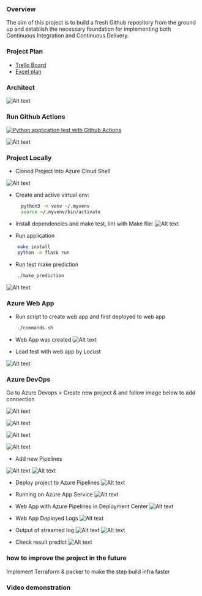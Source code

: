 ###  Overview

The aim of this project is to build a fresh Github repository from the ground up and establish the necessary foundation for implementing both Continuous Integration and Continuous Delivery.

###  Project Plan

- [Trello Board](https://trello.com/b/DvAKdGrF/azuredevops)
- [Excel plan](https://docs.google.com/spreadsheets/d/1QqHZZfnMLeNFm7g1mAVXYscb9S9T_2ZXPnUDDwTL4r8/edit?usp=sharing)

###  Architect
 
 ![Alt text](image/Architect.png)

###  Run Github Actions

[![Python application test with Github Actions](https://github.com/phongmx2021/Project2/actions/workflows/pythonapp.yml/badge.svg?branch=main)](https://github.com/phongmx2021/Project2/actions/workflows/pythonapp.yml)

![Alt text](image/githubaction.png)

### Project Locally

- Cloned Project into Azure Cloud Shell

![Alt text](image/Gitclone.png)

- Create and active virtual env:

  ```bash
    python3 -m venv ~/.myvenv
    source ~/.myvenv/bin/activate
  ```

- Install dependencies and make test, lint with Make file:
![Alt text](image/Makeall.png)

- Run application
```bash
    make install
    python -m flask run
```
- Run test make prediction

```bash
    ./make_prediction
```
![Alt text](image/RunLocal.png)


### Azure Web App

- Run script to create web app and first deployed to web app

```bash
    ./commands.sh
```


- Web App was created 
![Alt text](image/AppService.png)


- Load test with web app by Locust

![Alt text](image/Lostcust.png)

### Azure DevOps

Go to Azure Devops > Create new project & and follow image below to add connection

![Alt text](image/ProjectSetting.png)

![Alt text](image/NewConnection.png)

![Alt text](image/NewConnection2.png)

![Alt text](image/NewConnection3.png)

- Add new Pipelines

![Alt text](image/Pipeline.png)
![Alt text](image/Pipeline2.png)

- Deploy project to Azure Pipelines
![Alt text](image/Deploy.png)

- Running on Azure App Service
![Alt text](image/RunApp.png)

- Web App with Azure Pipelines in Deployment Center
![Alt text](image/DeploymentCenter.png)
- Web App Deployed Logs
![Alt text](image/DeployLog.png)
- Output of streamed log 
![Alt text](image/StreamLog.png)
![Alt text](image/StreamLog2.png)
- Check result predict
![Alt text](image/Predict_Azure_App.png)


### how to improve the project in the future

Implement Terraform & packer to make the step build infra faster

### Video demonstration